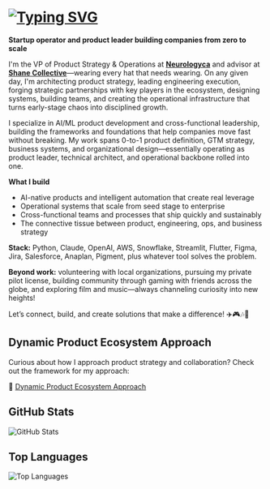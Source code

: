 # [![Typing SVG](https://readme-typing-svg.demolab.com?font=Poppins&weight=500&size=30&duration=3000&pause=1000&color=009F00&width=435&lines=Hey+there%2C+I'm+Nox+%F0%9F%91%8B)](https://git.io/typing-svg)

**Startup operator and product leader building companies from zero to scale**

I'm the VP of Product Strategy & Operations at **[Neurologyca](https://www.neurologyca.com/)** and advisor at **[Shane Collective](https://getshane.io)**—wearing every hat that needs wearing. On any given day, I'm architecting product strategy, leading engineering execution, forging strategic partnerships with key players in the ecosystem, designing systems, building teams, and creating the operational infrastructure that turns early-stage chaos into disciplined growth.

I specialize in AI/ML product development and cross-functional leadership, building the frameworks and foundations that help companies move fast without breaking. My work spans 0-to-1 product definition, GTM strategy, business systems, and organizational design—essentially operating as product leader, technical architect, and operational backbone rolled into one.


**What I build** 
- AI-native products and intelligent automation that create real leverage
- Operational systems that scale from seed stage to enterprise
- Cross-functional teams and processes that ship quickly and sustainably
- The connective tissue between product, engineering, ops, and business strategy

**Stack:** Python, Claude, OpenAI, AWS, Snowflake, Streamlit, Flutter, Figma, Jira, Salesforce, Anaplan, Pigment, plus whatever tool solves the problem. 

**Beyond work:** volunteering with local organizations, pursuing my private pilot license, building community through gaming with friends across the globe, and exploring film and music—always channeling curiosity into new heights!

Let’s connect, build, and create solutions that make a difference! ✈️🎮🎶🙌

## Dynamic Product Ecosystem Approach
Curious about how I approach product strategy and collaboration? Check out the framework for my approach:

🔄 [Dynamic Product Ecosystem Approach](https://github.com/noxvoortella/Dynamic-Product-Ecosystem.git)


## GitHub Stats
![GitHub Stats](https://github-readme-stats.vercel.app/api?username=NoxVoortella&show_icons=true&theme=tokyonight)

## Top Languages
![Top Languages](https://github-readme-stats.vercel.app/api/top-langs/?username=NoxVoortella&layout=compact&theme=radical)

<!--
**noxvoortella/noxvoortella** is a ✨ _special_ ✨ repository because its `README.md` (this file) appears on your GitHub profile.

Here are some ideas to get you started:

- 🔭 I’m currently working on ...
- 🌱 I’m currently learning ...
- 👯 I’m looking to collaborate on ...
- 🤔 I’m looking for help with ...
- 💬 Ask me about ...
- 📫 How to reach me: ...
- 😄 Pronouns: ...
- ⚡ Fun fact: ...
-->
